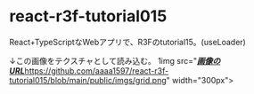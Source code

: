# react-r3f-tutorial015
React+TypeScriptなWebアプリで、R3Fのtutorial15。(useLoader)

↓この画像をテクスチャとして読み込む。
1img src="[***画像のURL***](https://github.com/aaaa1597/react-r3f-tutorial015/blob/main/public/imgs/grid.png)https://github.com/aaaa1597/react-r3f-tutorial015/blob/main/public/imgs/grid.png" width="300px">
